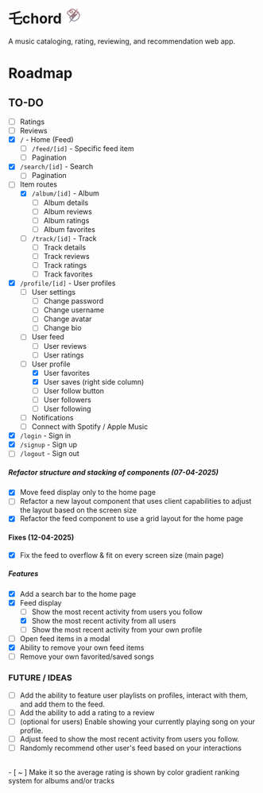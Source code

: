 # 乇chord <img src="./public/apple-touch-icon.png" width="32px" />

A music cataloging, rating, reviewing, and recommendation web app.

# Roadmap

## TO-DO

- [ ] Ratings
- [ ] Reviews
- [x] `/` - Home (Feed)
  - [ ] `/feed/[id]` - Specific feed item
  - [ ] Pagination
- [x] `/search/[id]` - Search
  - [ ] Pagination
- [ ] Item routes
  - [x] `/album/[id]` - Album
    - [ ] Album details
    - [ ] Album reviews
    - [ ] Album ratings
    - [ ] Album favorites
  - [ ] `/track/[id]` - Track
    - [ ] Track details
    - [ ] Track reviews
    - [ ] Track ratings
    - [ ] Track favorites
- [x] `/profile/[id]` - User profiles
  - [ ] User settings
    - [ ] Change password
    - [ ] Change username
    - [ ] Change avatar
    - [ ] Change bio
  - [ ] User feed
    - [ ] User reviews
    - [ ] User ratings
  - [ ] User profile
    - [x] User favorites
    - [x] User saves (right side column)
    - [ ] User follow button
    - [ ] User followers
    - [ ] User following
  - [ ] Notifications
  - [ ] Connect with Spotify / Apple Music
- [x] `/login` - Sign in
- [x] `/signup` - Sign up
- [ ] `/logout` - Sign out

##### Refactor structure and stacking of components (07-04-2025)
- [x] Move feed display only to the home page
- [ ] Refactor a new layout component that uses client capabilities to adjust the layout based on the screen size
- [x] Refactor the feed component to use a grid layout for the home page

#### Fixes (12-04-2025)
- [x] Fix the feed to overflow & fit on every screen size (main page)

##### Features
- [x] Add a search bar to the home page
- [x] Feed display
  - [ ] Show the most recent activity from users you follow
  - [x] Show the most recent activity from all users
  - [ ] Show the most recent activity from your own profile
- [ ] Open feed items in a modal
- [x] Ability to remove your own feed items
- [ ] Remove your own favorited/saved songs

### FUTURE / IDEAS

- [ ] Add the ability to feature user playlists on profiles, interact with them, and add them to the feed.
- [ ] Add the ability to add a rating to a review
- [ ] (optional for users) Enable showing your currently playing song on your profile.
- [ ] Adjust feed to show the most recent activity from users you follow.
- [ ] Randomly recommend other user's feed based on your interactions
<br />
- [ ~ ] Make it so the average rating is shown by color gradient ranking system for albums and/or tracks
